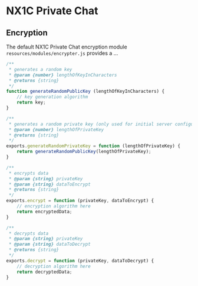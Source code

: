 # NX1C Private Chat

## Encryption
The default NX1C Private Chat encryption module `resources/modules/encrypter.js`
provides a ...

```javascript
/**
 * generates a random key
 * @param {number} lengthOfKeyInCharacters
 * @returns {string}
 */
function generateRandomPublicKey (lengthOfKeyInCharacters) {
    // key generation algorithm
    return key;
}
```

```javascript
/**
 * generates a random private key (only used for initial server configuration)
 * @param {number} lengthOfPrivateKey
 * @returns {string}
 */
exports.generateRandomPrivateKey = function (lengthOfPrivateKey) {
    return generateRandomPublicKey(lengthOfPrivateKey);
}
```

```javascript
/**
 * encrypts data
 * @param {string} privateKey
 * @param {string} dataToEncrypt
 * @returns {string}
 */
exports.encrypt = function (privateKey, dataToEncrypt) {
    // encryption algorithm here
    return encryptedData;
}

/**
 * decrypts data
 * @param {string} privateKey
 * @param {string} dataToDecrypt
 * @returns {string}
 */
exports.decrypt = function (privateKey, dataToDecrypt) {
    // decryption algorithm here
    return decryptedData;
}
```

